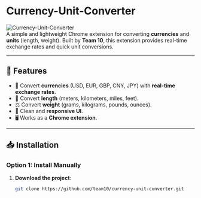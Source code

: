 # Currency-Unit-Converter

![Currency-Unit-Converter](https://img.shields.io/badge/version-1.0-blue.svg)  
A simple and lightweight Chrome extension for converting **currencies** and **units** (length, weight). Built by **Team 10**, this extension provides real-time exchange rates and quick unit conversions.

---

## 🚀 Features
- 🔄 Convert **currencies** (USD, EUR, GBP, CNY, JPY) with **real-time exchange rates**.
- 📏 Convert **length** (meters, kilometers, miles, feet).
- ⚖️ Convert **weight** (grams, kilograms, pounds, ounces).
- 🔹 Clean and **responsive UI**.
- 🖥️ Works as a **Chrome extension**.

---

## 📥 Installation

### **Option 1: Install Manually**
1. **Download the project**:
   ```sh
   git clone https://github.com/team10/currency-unit-converter.git
